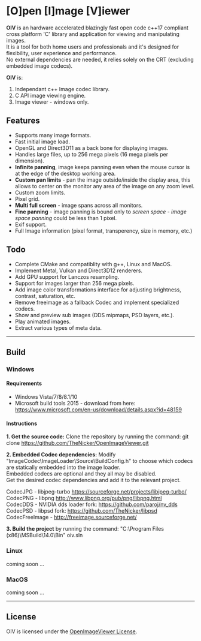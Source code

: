# [O]pen [I]mage [V]iewer

**OIV** is an hardware accelerated blazingly fast open code c++17 compliant cross platform 'C' library and application for viewing and manipulating images.  
It is a tool for both home users and professionals and it's designed for flexibility, user experience and performance.  
No external dependencies are needed, it relies solely on the CRT (excluding embedded image codecs).

**OIV** is:  
1. Independant c++ Image codec library.  
2. C API image viewing engine.  
3. Image viewer - windows only.    

## Features
* Supports many image formats.
* Fast initial image load.
* OpenGL and Direct3D11 as a back bone for displaying images.
* Handles large files, up to 256 mega pixels (16 mega pixels per dimension).
* **Infinite panning**, image keeps panning even when the mouse cursor is at the edge of the desktop working area.
* **Custom pan limits** - pan the image outside/inside the display area, this allows to center on the monitor any area of the image on any zoom level.
* Custom zoom limits. 
* Pixel grid.
* **Multi full screen** - image spans across all monitors.
* **Fine panning** - image panning is bound only to *screen space* - *image space panning* could be less than 1 pixel.  
* Exif support.
* Full Image information (pixel format, transperency, size in memory, etc.)

## Todo
* Complete CMake and compatiblity with g++, Linux and MacOS.
* Implement Metal, Vulkan and Direct3D12 renderers.
* Add GPU support for Lanczos resampling.  
* Support for images larger than 256 mega pixels.
* Add image color transformations interface for adjusting brightness, contrast, saturation, etc.
* Remove freeimage as a fallback Codec and implement specialized codecs.
* Show and preview sub images (DDS mipmaps, PSD layers, etc.).
* Play animated images.
* Extract various types of meta data.

--------------------------

## Build
### Windows
#### Requirements
* Windows Vista/7/8/8.1/10
* Microsoft build tools 2015 - download from here: https://www.microsoft.com/en-us/download/details.aspx?id=48159  

#### Instructions
**1. Get the source code:**
Clone the repository by running the command: git clone https://github.com/TheNicker/OpenImageViewer.git

**2. Embedded Codec dependencies:**
 Modify "ImageCodec\ImageLoader\Source\BuildConfig.h" to choose which codecs are statically embedded into the image loader.  
Embedded codecs are optional and they all may be disabled.  
Get the desired codec dependencies and add it to the relevant project.  
            
CodecJPG - libjpeg-turbo https://sourceforge.net/projects/libjpeg-turbo/  
CodecPNG - libpng http://www.libpng.org/pub/png/libpng.html  
CodecDDS - NVIDIA dds loader fork: https://github.com/paroj/nv_dds  
CodecPSD - libpsd fork:  https://github.com/TheNicker/libpsd  
CodecFreeImage - http://freeimage.sourceforge.net/  


  **3. Build the project** by running the command: "C:\Program Files (x86)\MSBuild\14.0\Bin" oiv.sln

### Linux
coming soon ...

### MacOS
coming soon ...


-----------------------------

## License
OIV is licensed under the [OpenImageViewer License](license.md).
